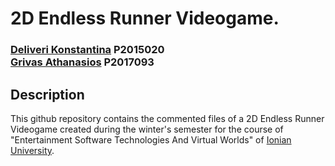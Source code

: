 # 2D Endless Runner Videogame.
### [Deliveri Konstantina](https://github.com/konstantinadeliveri) P2015020<br>[Grivas Athanasios](https://github.com/p17griv1) P2017093

## Description
This github repository contains the commented files of a 2D Endless Runner Videogame created during the winter's semester for the course of "Entertainment Software Technologies And Virtual Worlds" of [Ionian University](https://ionio.gr/).
